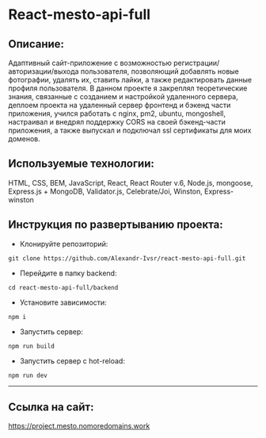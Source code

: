 # React-mesto-api-full
## Описание:
Адаптивный сайт-приложение с возможностью регистрации/авторизации/выхода пользователя, позволяющий добавлять новые фотографии, удалять их, ставить лайки, а также редактировать данные профиля пользователя.
В данном проекте я закреплял теоретические знания, связанные с созданием и настройкой удаленного сервера, деплоем проекта на удаленный сервер фронтенд и бэкенд части приложения, учился работать с nginx, pm2, ubuntu, mongoshell, настраивал и внедрял поддержку CORS на своей бэкенд-части приложения, а также выпускал и подключал ssl сертификаты для моих доменов.
## Используемые технологии:
HTML, CSS, BEM, JavaScript, React, React Router v.6, Node.js, mongoose, Express.js + MongoDB, Validator.js, Celebrate/Joi, Winston, Express-winston

## Инструкция по развертыванию проекта:
+ Клонируйте репозиторий:
```
git clone https://github.com/Alexandr-Ivsr/react-mesto-api-full.git
```
+ Перейдите в папку backend:
```
cd react-mesto-api-full/backend
```

+ Установите зависимости:
```
npm i
```
+ Запустить сервер:
```
npm run build
```
+ Запустить сервер c hot-reload:
```
npm run dev
```
___
## Ссылка на сайт:
https://project.mesto.nomoredomains.work
